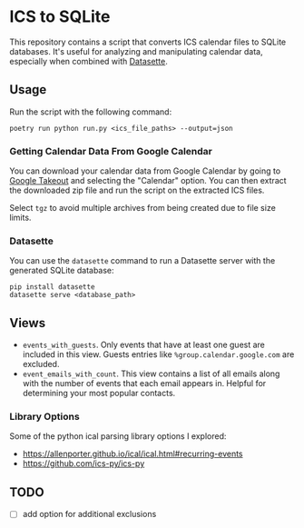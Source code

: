 # ICS to SQLite

This repository contains a script that converts ICS calendar files to SQLite databases. It's useful for analyzing and manipulating calendar data, especially when combined with [Datasette](https://datasette.io).

## Usage

Run the script with the following command:

```shell
poetry run python run.py <ics_file_paths> --output=json
```

### Getting Calendar Data From Google Calendar

You can download your calendar data from Google Calendar by going to [Google Takeout](https://takeout.google.com/settings/takeout) and selecting the "Calendar" option. You can then extract the downloaded zip file and run the script on the extracted ICS files.

Select `tgz` to avoid multiple archives from being created due to file size limits.

### Datasette

You can use the `datasette` command to run a Datasette server with the generated SQLite database:

```shell
pip install datasette
datasette serve <database_path>
```

## Views

* `events_with_guests`. Only events that have at least one guest are included in this view. Guests entries like `%group.calendar.google.com` are excluded.
* `event_emails_with_count`. This view contains a list of all emails along with the number of events that each email appears in. Helpful for determining your most popular contacts.

### Library Options

Some of the python ical parsing library options I explored:

* <https://allenporter.github.io/ical/ical.html#recurring-events>
* <https://github.com/ics-py/ics-py>


## TODO

- [ ] add option for additional exclusions
